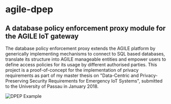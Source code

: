 # agile-dpep
## A database policy enforcement proxy module for the AGILE IoT gateway

The database policy enforcement proxy extends the AGILE platform by generically implementing mechanisms to connect to SQL based databases, translate its structure into AGILE manageable entities and empower users to define access policies for
its usage by different authorised parties. This project is a proof-of-concept for the implementation of privacy requirements as part of my master thesis on "Data-Centric and Privacy-Preserving Security Requirements for Emergency IoT Systems", submitted to the University of Passau in January 2018.

![DPEP Example](https://raw.githubusercontent.com/agribu/agile-dpep/master/doc/dpep.png)
